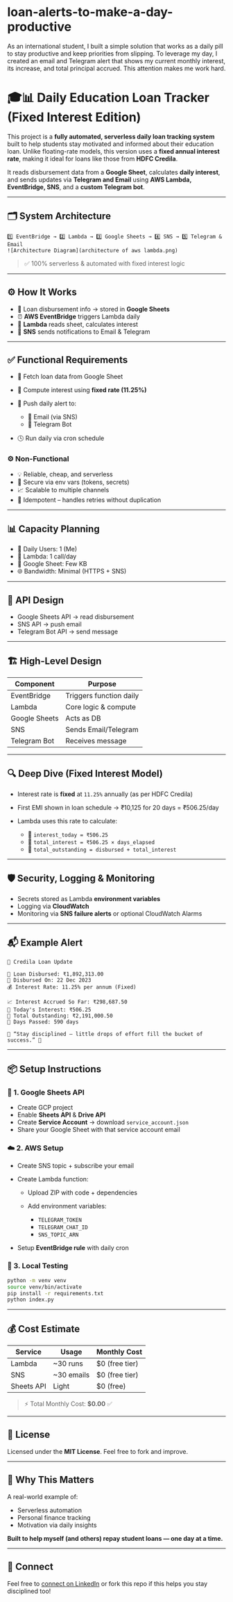 # loan-alerts-to-make-a-day-productive


As an international student, I built a simple solution that works as a daily pill to stay productive and keep priorities from slipping. To leverage my day, I created an email and Telegram alert that shows my current monthly interest, its increase, and total principal accrued. This attention makes me work hard.


# 🎓📊 Daily Education Loan Tracker (Fixed Interest Edition)

This project is a **fully automated, serverless daily loan tracking system** built to help students stay motivated and informed about their education loan. Unlike floating-rate models, this version uses a **fixed annual interest rate**, making it ideal for loans like those from **HDFC Credila**.

It reads disbursement data from a **Google Sheet**, calculates **daily interest**, and sends updates via **Telegram and Email** using **AWS Lambda, EventBridge, SNS**, and a **custom Telegram bot**.

---

## 🗂️ System Architecture

```
1️⃣ EventBridge → 2️⃣ Lambda → 3️⃣ Google Sheets → 4️⃣ SNS → 5️⃣ Telegram & Email
![Architecture Diagram](architecture of aws lambda.png)

```

> ✅ 100% serverless & automated with fixed interest logic

---

## ⚙️ How It Works

* 📅 Loan disbursement info → stored in **Google Sheets**
* ⏰ **AWS EventBridge** triggers Lambda daily
* 🧠 **Lambda** reads sheet, calculates interest
* 📣 **SNS** sends notifications to Email & Telegram

---

## ✅ Functional Requirements

* 📄 Fetch loan data from Google Sheet
* 🧮 Compute interest using **fixed rate (11.25%)**
* 🔔 Push daily alert to:

  * 📧 Email (via SNS)
  * 💬 Telegram Bot
* 🕓 Run daily via cron schedule

### ⚙️ Non-Functional

* 💡 Reliable, cheap, and serverless
* 🔐 Secure via env vars (tokens, secrets)
* 📈 Scalable to multiple channels
* 🔁 Idempotent – handles retries without duplication

---

## 📊 Capacity Planning

* 👤 Daily Users: 1 (Me)
* 🧠 Lambda: 1 call/day
* 📄 Google Sheet: Few KB
* 🌐 Bandwidth: Minimal (HTTPS + SNS)

---

## 🧩 API Design

* Google Sheets API → read disbursement
* SNS API → push email
* Telegram Bot API → send message

---

## 🏗️ High-Level Design

| Component     | Purpose                 |
| ------------- | ----------------------- |
| EventBridge   | Triggers function daily |
| Lambda        | Core logic & compute    |
| Google Sheets | Acts as DB              |
| SNS           | Sends Email/Telegram    |
| Telegram Bot  | Receives message        |

---

## 🔍 Deep Dive (Fixed Interest Model)

* Interest rate is **fixed** at `11.25%` annually (as per HDFC Credila)
* First EMI shown in loan schedule → ₹10,125 for 20 days = ₹506.25/day
* Lambda uses this rate to calculate:

  * 🔹 `interest_today = ₹506.25`
  * 🔹 `total_interest = ₹506.25 × days_elapsed`
  * 🔹 `total_outstanding = disbursed + total_interest`

---

## 🛡️ Security, Logging & Monitoring

* Secrets stored as Lambda **environment variables**
* Logging via **CloudWatch**
* Monitoring via **SNS failure alerts** or optional CloudWatch Alarms

---

## 📬 Example Alert

```
📢 Credila Loan Update

📌 Loan Disbursed: ₹1,892,313.00
📅 Disbursed On: 22 Dec 2023
💰 Interest Rate: 11.25% per annum (Fixed)

📈 Interest Accrued So Far: ₹298,687.50
💸 Today's Interest: ₹506.25
🧮 Total Outstanding: ₹2,191,000.50
📆 Days Passed: 590 days

🧠 “Stay disciplined — little drops of effort fill the bucket of success.” 💪
```

---

## 📦 Setup Instructions

### 🔐 1. Google Sheets API

* Create GCP project
* Enable **Sheets API** & **Drive API**
* Create **Service Account** → download `service_account.json`
* Share your Google Sheet with that service account email

### ☁️ 2. AWS Setup

* Create SNS topic + subscribe your email
* Create Lambda function:

  * Upload ZIP with code + dependencies
  * Add environment variables:

    * `TELEGRAM_TOKEN`
    * `TELEGRAM_CHAT_ID`
    * `SNS_TOPIC_ARN`
* Setup **EventBridge rule** with daily cron

### 🧪 3. Local Testing

```bash
python -m venv venv
source venv/bin/activate
pip install -r requirements.txt
python index.py
```

---

## 💰 Cost Estimate

| Service    | Usage       | Monthly Cost    |
| ---------- | ----------- | --------------- |
| Lambda     | \~30 runs   | \$0 (free tier) |
| SNS        | \~30 emails | \$0 (free tier) |
| Sheets API | Light       | \$0 (free)      |

> ⚡ Total Monthly Cost: **\$0.00** ✅

---

## 📜 License

Licensed under the **MIT License**. Feel free to fork and improve.

---

## 🚀 Why This Matters

A real-world example of:

* Serverless automation
* Personal finance tracking
* Motivation via daily insights

**Built to help myself (and others) repay student loans — one day at a time.**

---

## 🤝 Connect

Feel free to [connect on LinkedIn](https://www.linkedin.com/in/eswar-vardhan-3624611b6/) or fork this repo if this helps you stay disciplined too!
